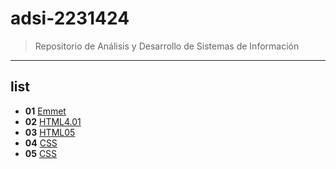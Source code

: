# adsi-2231424
>Repositorio de Análisis y Desarrollo de Sistemas de Información
--- 
## list
- **01** [Emmet](01-emmet/)
- **02** [HTML4.01](02-html4.01/)
- **03** [HTML05](03-html5/)
- **04** [CSS](04-css2.1/)
- **05** [CSS](03-css3/)


